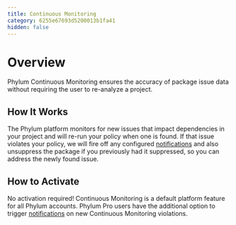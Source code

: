 ```yaml
---
title: Continuous Monitoring
category: 6255e67693d5200013b1fa41
hidden: false
---
```


# Overview

Phylum Continuous Monitoring ensures the accuracy of package issue data without requiring the user to re-analyze a project.

## How It Works

The Phylum platform monitors for new issues that impact dependencies in your project and will re-run your policy when one is found. If that issue violates your policy, we will fire off any configured [notifications](https://docs.phylum.io/docs/notifications) and also unsuppress the package if you previously had it suppressed, so you can address the newly found issue.

## How to Activate

No activation required! Continuous Monitoring is a default platform feature for all Phylum accounts. Phylum Pro users have the additional option to trigger [notifications](https://docs.phylum.io/docs/notifications) on new Continuous Monitoring violations.
